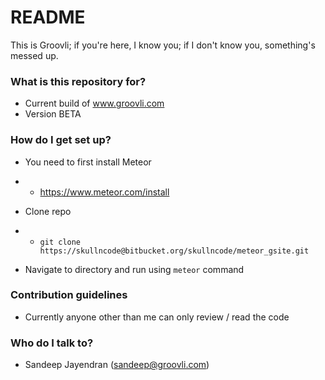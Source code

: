 # README #

This is Groovli; if you're here, I know you; if I don't know you, something's messed up.

### What is this repository for? ###

* Current build of www.groovli.com
* Version BETA

### How do I get set up? ###

* You need to first install Meteor
+  * https://www.meteor.com/install
* Clone repo
+  * `git clone https://skullncode@bitbucket.org/skullncode/meteor_gsite.git`
* Navigate to directory and run using `meteor` command

### Contribution guidelines ###

* Currently anyone other than me can only review / read the code

### Who do I talk to? ###

* Sandeep Jayendran (sandeep@groovli.com)